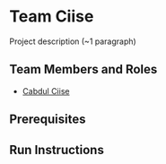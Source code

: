 # Team Ciise

Project description (~1 paragraph)

## Team Members and Roles

* [Cabdul Ciise](https://github.com/CabdulCiise/CIS641-HW2/blob/main/README.md)

## Prerequisites

## Run Instructions
